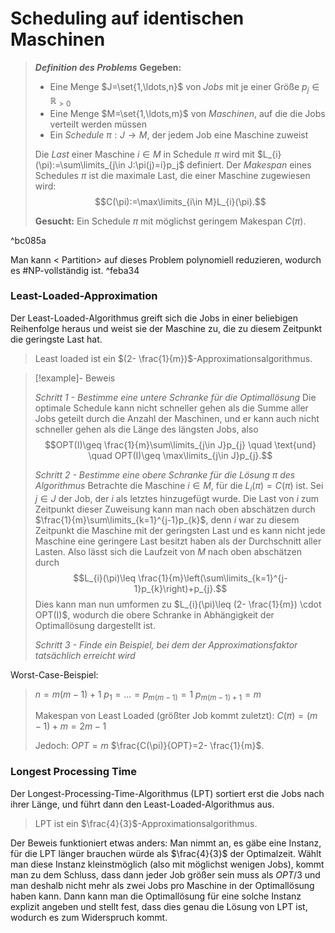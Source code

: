 # Scheduling auf identischen Maschinen

> ***Definition des Problems***
> **Gegeben:**
> - Eine Menge $J=\set{1,\ldots,n}$ von *Jobs* mit je einer Größe $p_{j}\in \mathbb{R}_{>0}$
> - Eine Menge $M=\set{1,\ldots,m}$ von *Maschinen*, auf die die Jobs verteilt werden müssen
> - Ein *Schedule* $\pi: J \to M$, der jedem Job eine Maschine zuweist
> 
> Die *Last* einer Maschine $i \in M$ in Schedule $\pi$ wird mit $L_{i}(\pi):=\sum\limits_{j\in J:\pi(j)=i}p_j$ definiert.
> Der *Makespan* eines Schedules $\pi$ ist die maximale Last, die einer Maschine zugewiesen wird: $$C(\pi):=\max\limits_{i\in M}L_{i}(\pi).$$
> 
> **Gesucht:** Ein Schedule $\pi$ mit möglichst geringem Makespan $C(\pi)$. 

^bc085a

Man kann < Partition> auf dieses Problem polynomiell reduzieren, wodurch es #NP-vollständig ist. ^feba34

### Least-Loaded-Approximation
Der Least-Loaded-Algorithmus greift sich die Jobs in einer beliebigen Reihenfolge heraus und weist sie der Maschine zu, die zu diesem Zeitpunkt die geringste Last hat.

> Least loaded ist ein $(2- \frac{1}{m})$-Approximationsalgorithmus.

> [!example]- Beweis
> 
> *Schritt 1 - Bestimme eine untere Schranke für die Optimallösung*
> Die optimale Schedule kann nicht schneller gehen als die Summe aller Jobs geteilt durch die Anzahl der Maschinen, und er kann auch nicht schneller gehen als die Länge des längsten Jobs, also $$OPT(I)\geq \frac{1}{m}\sum\limits_{j\in J}p_{j} \quad \text{und} \quad OPT(I)\geq \max\limits_{j\in J}p_{j}.$$
> 
> *Schritt 2 - Bestimme eine obere Schranke für die Lösung $\pi$ des Algorithmus*
> Betrachte die Maschine $i\in M$, für die $L_{i}(\pi)=C(\pi)$ ist.
> Sei $j\in J$ der Job, der $i$ als letztes hinzugefügt wurde. Die Last von $i$ zum Zeitpunkt dieser Zuweisung kann man nach oben abschätzen durch $\frac{1}{m}\sum\limits_{k=1}^{j-1}p_{k}$, denn $i$ war zu diesem Zeitpunkt die Maschine mit der geringsten Last und es kann nicht jede Maschine eine geringere Last besitzt haben als der Durchschnitt aller Lasten.
> Also lässt sich die Laufzeit von $M$ nach oben abschätzen durch $$L_{i}(\pi)\leq \frac{1}{m}\left(\sum\limits_{k=1}^{j-1}p_{k}\right)+p_{j}.$$
> Dies kann man nun umformen zu $L_{i}(\pi)\leq (2- \frac{1}{m}) \cdot OPT(I)$, wodurch die obere Schranke in Abhängigkeit der Optimallösung dargestellt ist.
> 
> *Schritt 3 - Finde ein Beispiel, bei dem der Approximationsfaktor tatsächlich erreicht wird*

Worst-Case-Beispiel:
> $n = m(m-1)+1$
> $p_{1}=\ldots=p_{m(m-1)}=1$
> $p_{m(m-1)+1}=m$
> 
> Makespan von Least Loaded (größter Job kommt zuletzt):
> $C(\pi)=(m-1)+m=2m-1$
> 
> Jedoch:
> $OPT=m$
> $\frac{C(\pi)}{OPT}=2- \frac{1}{m}$.
### Longest Processing Time
Der Longest-Processing-Time-Algorithmus (LPT) sortiert erst die Jobs nach ihrer Länge, und führt dann den Least-Loaded-Algorithmus aus.

> LPT ist ein $\frac{4}{3}$-Approximationsalgorithmus.

Der Beweis funktioniert etwas anders: 
Man nimmt an, es gäbe eine Instanz, für die LPT länger brauchen würde als $\frac{4}{3}$ der Optimalzeit. Wählt man diese Instanz kleinstmöglich (also mit möglichst wenigen Jobs), kommt man zu dem Schluss, dass dann jeder Job größer sein muss als $OPT/3$ und man deshalb nicht mehr als zwei Jobs pro Maschine in der Optimallösung haben kann. Dann kann man die Optimallösung für eine solche Instanz explizit angeben und stellt fest, dass dies genau die Lösung von LPT ist, wodurch es zum Widerspruch kommt.